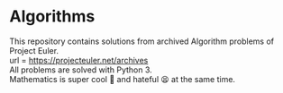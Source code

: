 # Algorithms
This repository contains solutions from archived Algorithm problems of Project Euler.
<br>url = https://projecteuler.net/archives
<br>All problems are solved with Python 3.
<br>Mathematics is super cool :star_struck: and hateful :tired_face: at the same time. 
